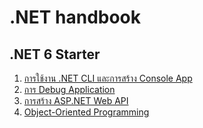 
# .NET handbook

## .NET 6 Starter 

1. [การใช้งาน .NET CLI และการสร้าง Console App](/content/dotnet-cli/README.md)
2. [การ Debug Application](/content/)
3. [การสร้าง ASP.NET Web API](/content/dotnet-web-api/basic/README.md)
4. [Object-Oriented Programming](content/oop/README.md)


